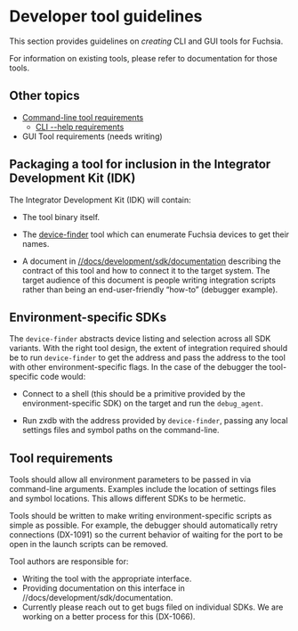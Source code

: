 # Developer tool guidelines

This section provides guidelines on *creating* CLI and GUI tools for
Fuchsia.

For information on existing tools, please refer to documentation for those
tools.

## Other topics

- [Command-line tool requirements](cli.md)
    - [CLI --help requirements](cli_help.md)
- GUI Tool requirements (needs writing)

## Packaging a tool for inclusion in the Integrator Development Kit (IDK)

The Integrator Development Kit (IDK) will contain:

  * The tool binary itself.

  * The [device-finder](/docs/development/sdk/documentation/device_discovery.md)
    tool which can enumerate Fuchsia devices to get their names.

  * A document in
    [//docs/development/sdk/documentation](/docs/development/sdk/documentation)
    describing the contract of this tool and how to connect it to the target
    system. The target audience of this document is people writing integration
    scripts rather than being an end-user-friendly “how-to” (debugger example).

## Environment-specific SDKs

The `device-finder` abstracts device listing and selection across all SDK
variants. With the right tool design, the extent of integration required should
be to run `device-finder` to get the address and pass the address to the tool with
other environment-specific flags. In the case of the debugger the tool-specific
code would:

  * Connect to a shell (this should be a primitive provided by the
    environment-specific SDK) on the target and run the `debug_agent`.

  * Run zxdb with the address provided by `device-finder`, passing any local
    settings files and symbol paths on the command-line.

## Tool requirements

Tools should allow all environment parameters to be passed in via command-line
arguments. Examples include the location of settings files and symbol
locations. This allows different SDKs to be hermetic.

Tools should be written to make writing environment-specific scripts as simple
as possible. For example, the debugger should automatically retry connections
(DX-1091) so the current behavior of waiting for the port to be open in the
launch scripts can be removed.

Tool authors are responsible for:

  * Writing the tool with the appropriate interface.
  * Providing documentation on this interface in //docs/development/sdk/documentation.
  * Currently please reach out to get bugs filed on individual SDKs. We are
    working on a better process for this (DX-1066).

